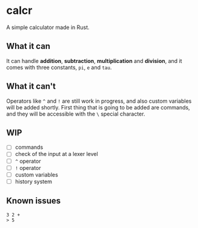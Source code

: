 # calcr
A simple calculator made in Rust.

## What it can
It can handle **addition**, **subtraction**, **multiplication** and **division**, and it comes with three constants, `pi`, `e` and `tau`.

## What it can't
Operators like `^` and `!` are still work in progress, and also custom variables will be added shortly. First thing that is going to be added are commands, and they will be accessible with the `\` special character.

## WIP
- [ ] commands
- [ ] check of the input at a lexer level
- [ ] `^` operator
- [ ] `!` operator
- [ ] custom variables
- [ ] history system

## Known issues
```
3 2 +
> 5
```